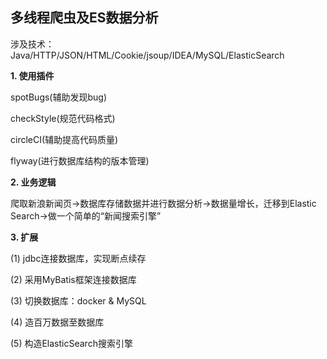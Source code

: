 ## 多线程爬虫及ES数据分析

涉及技术：Java/HTTP/JSON/HTML/Cookie/jsoup/IDEA/MySQL/ElasticSearch

**1. 使用插件**

spotBugs(辅助发现bug)

checkStyle(规范代码格式)

circleCI(辅助提高代码质量)

flyway(进行数据库结构的版本管理)

**2. 业务逻辑**

爬取新浪新闻页->数据库存储数据并进行数据分析->数据量增长，迁移到Elastic Search->做一个简单的“新闻搜索引擎”

**3. 扩展**

(1) jdbc连接数据库，实现断点续存

(2) 采用MyBatis框架连接数据库

(3) 切换数据库：docker & MySQL

(4) 造百万数据至数据库

(5) 构造ElasticSearch搜索引擎

